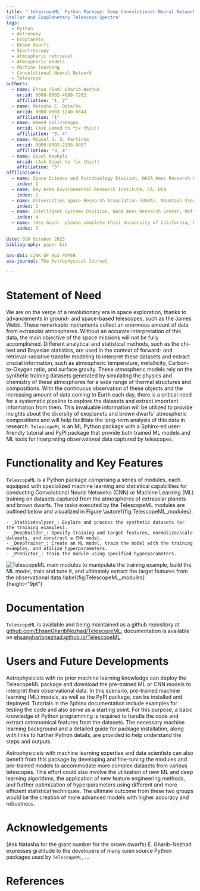 ```yaml
---
title: '`telescopeML` Python Package: Deep Convolutional Neural Networks and Machine Learning Models for Analyzing 
Stellar and Exoplanetary Telescope Spectra'
tags:
  - Python
  - Astronomy
  - Exoplanets
  - Brown dwarfs
  - Spectroscopy
  - Atmospheric retrieval
  - Atmospheric models
  - Machine learning
  - Convolutional Neural Network
  - Telescope
authors:
  - name: Ehsan (Sam) Gharib-Nezhad
    orcid: 0000-0002-4088-7262
    affiliation: "1, 2"
  - name: Natasha E. Batalha
    orcid: 0000-0003-1240-6844 
    affiliation: "1"
  - name: Hamed Valizadegan
    orcid: (Ask Hamed to fix this!)
    affiliation: "3, 4"
  - name: Miguel J. S. Martinho
    orcid: 0000-0002-2188-0807
    affiliation: "3, 4"
  - name: Gopal Nookula 
    orcid: (Ask Gopal to fix this!)
    affiliation: "5"
affiliations:
  - name: Space Science and Astrobiology Division, NASA Ames Research Center, Moffett Field, CA, USA
    index: 1
  - name: Bay Area Environmental Research Institute, CA, USA
    index: 2
  - name: Universities Space Research Association (USRA), Mountain View, CA 94043, USA
    index: 3
  - name: Intelligent Systems Division, NASA Ames Research Center, Moffett Field, CA 94035, USA
    index: 4
  - name: (Hey Gopal- please complete this) University of California, Riverside
    index: 5

date: 020 October 2023
bibliography: paper.bib

aas-doi: LINK OF ApJ PAPER
aas-journal: The Astrophysical Journal 

--- 
```


# Statement of Need

We are on the verge of a revolutionary era in space exploration, thanks to advancements in ground- and space-based 
telescopes, such as the James Webb. These remarkable instruments collect an enormous amount of data from extrasolar 
atmospheres. Without an accurate interpretation of this data, the main objective of the space missions will not be 
fully accomplished. Different analytical and statistical methods, such as the chi-test and Bayesian statistics, 
are used in the context of forward- and retrieval-radiative transfer modeling to interpret these datasets and extract 
crucial information, such as atmospheric temperature, metallicity, Carbon-to-Oxygen ratio, and surface gravity. 
These atmospheric models rely on the synthetic training datasets generated by simulating the physics and chemistry 
of these atmospheres for a wide range of thermal structures and compositions. With the continuous observation of 
these objects and the increasing amount of data coming to Earth each day, there is a critical need for a systematic 
pipeline to explore the datasets and extract important information from them. This invaluable information will be 
utilized to provide insights about the diversity of exoplanets and brown dwarfs' atmospheric compositions and will 
help facilitate the long-term analysis of this data in research. `TelescopeML` is an ML Python package with a 
Sphinx-ed user-friendly tutorial and PyPI package that provide both trained ML models and ML tools  for interpreting
observational data captured by telescopes. 

# Functionality and Key Features

`TelescopeML` is a Python package comprising a series of modules, each equipped with specialized machine learning and 
statistical capabilities for conducting Convolutional Neural Networks (CNN) or Machine Learning (ML) training on 
datasets captured from the atmospheres of extrasolar planets and brown dwarfs. The tasks executed by the TelescopeML 
modules are outlined below and visualized in Figure \autoref{fig:TelescopeML_modules}:

    - _StatVisAnalyzer_: Explore and process the synthetic datasets (or the training examples).
    - _DeepBuilder_: Specify training and target features, normalize/scale datasets, and construct a CNN model.
    - _DeepTrainer_: Create an ML model, train the model with the training examples, and utilize hyperparameters.
    - _Predictor_: Train the module using specified hyperparameters.

![TelescopeML main modules to manipulate the training example, build the ML model, train and tune it, and ultimately 
extract the target features from the observational data.\label{fig:TelescopeML_modules}](TelescopeML_modules.png){height="9pt"}


# Documentation


``TelescopeML`` is available and being maintained as a github repository at
[github.com/EhsanGharibNezhad/TelescopeML](https://github.com/EhsanGharibNezhad/TelescopeML);
documentation is available on
[ehsangharibnezhad.github.io/TelescopeML](https://ehsangharibnezhad.github.io/TelescopeML/). 

#  Users  and Future Developments

Astrophysicists with no prior machine learning knowledge can deploy the TelescopeML package and download the pre-trained 
ML or CNN models to interpret their observational data. In this scenario, pre-trained machine learning (ML) models, 
as well as the PyPI package, can be installed and deployed. Tutorials in the Sphinx documentation include examples for 
testing the code and also serve as a starting point. For this purpose, a basic knowledge of Python programming is required 
to handle the code and extract astronomical features from the datasets. The necessary machine learning background and a 
detailed guide for package installation, along with links to further Python details, are provided to help understand the 
steps and outputs.

Astrophysicists with machine learning expertise and data scientists can also benefit from this package by developing and 
fine-tuning the modules and pre-trained models to accommodate more complex datasets from various telescopes. This effort 
could also involve the utilization of new ML and deep learning algorithms, the application of new feature engineering 
methods, and further optimization of hyperparameters using different and more efficient statistical techniques. The ultimate 
outcome from these two groups would be the creation of more advanced models with higher accuracy and robustness.



# Acknowledgements
(Ask Natasha for the grant number for the brown dwarfs)
E. Gharib-Nezhad expresses gratitude to the developers of many open source Python packages used by `TelescopeML`, ...

# References
